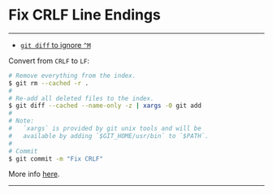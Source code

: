 # Fix CRLF Line Endings

---

* [`git diff` to ignore `^M`](https://stackoverflow.com/questions/1889559/git-diff-to-ignore-m)

Convert from `CRLF` to `LF`:

```bash
# Remove everything from the index.
$ git rm --cached -r .
#
# Re-add all deleted files to the index.
$ git diff --cached --name-only -z | xargs -0 git add
#
# Note: 
#   `xargs` is provided by git unix tools and will be 
#   available by adding `$GIT_HOME/usr/bin` to `$PATH`.
#
# Commit
$ git commit -m "Fix CRLF"
```

More info [here](https://docs.github.com/en/get-started/getting-started-with-git/configuring-git-to-handle-line-endings).

---
